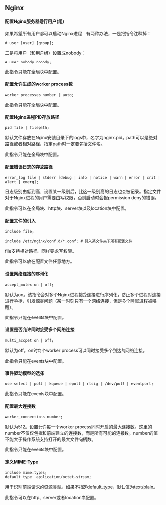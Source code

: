 ## Nginx

#### 配置Nginx服务器运行用户(组)

如果希望所有用户都可以启动Nginx进程，有两种办法，一是把指令注释掉：

```nginx
# user [user] [group];
```

二是将用户（和用户组）设置成nobody：

```nginx
# user nobody nobody;
```

此指令只能在全局块中配置。



#### 配置允许生成的worker process数

```nginx
worker_processes number | auto;
```

此指令只能在全局块中配置。



#### 配置Nginx进程PID存放路径

```nginx
pid file | filepath;
```

默认文件存放在Nginx安装目录下的logs中，名字为nginx.pid。path可以是绝对路径或者相对路径。指定path时一定要包括文件名。

此指令只能在全局块中配置。



#### 配置错误日志的存放路径

```nginx
error_log file | stderr [debug | info | notice | warn | error | crit | alert | emerg];
```

日志级别由低到高，设置某一级别后，比这一级别高的日志也会被记录。指定文件对于Nginx进程的用户需要由写权限，否则启动时会报permission deny的错误。

此指令可以在全局块、http块、server块以及location块中配置。



#### 配置文件的引入

```nginx
include file;

include /etc/nginx/conf.d/*.conf; # 引入某文件夹下所有配置文件
```

file支持相对路径。同样要求写权限。

此指令可以放在配置文件任意地方。



#### 设置网络连接的序列化

```nginx
accept_mutex on | off;
```

默认为on。该指令会对多个Nginx进程接受连接进行序列化，防止多个进程对连接进行争抢，引发惊群问题（某一时刻只有一个网络连接，但是多个睡眠进程被唤醒）。

此指令只能在events块中配置。



#### 设置是否允许同时接受多个网络连接

```nginx
multi_accpet on | off;
```

默认为off。on时每个worker process可以同时接受多个到达的网络连接。

此指令只能在events块中配置。



#### 事件驱动模型的选择

```nginx
use select | poll | kqueue | epoll | rtsig | /dev/poll | eventport;
```

此指令只能在events块中配置。



#### 配置最大连接数

```nginx
worker_connections number;
```

默认为512。设置允许每一个worker process同时开启的最大连接数。这里的number不仅仅包括和前端建立的连接数，而是所有可能的连接数。number的值不能大于操作系统支持打开的最大文件句柄数。

此指令只能在events块中配置。



#### 定义MIME-Type

```nginx
include mime.types;
default_type  application/octet-stream;
```

用于识别前端请求的资源类型。如果不指定default_type，默认值为text/plain。

此指令可以在http、server或者location中配置。
